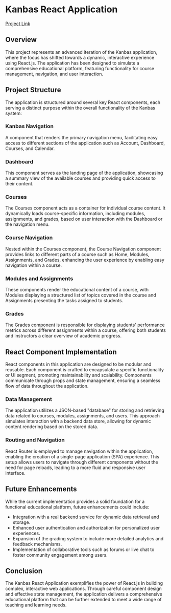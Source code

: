 # Kanbas React Application
[Project Link](https://a3--jarrett-guo-web.netlify.app/#/Labs)
## Overview

This project represents an advanced iteration of the Kanbas application, where the focus has shifted towards a dynamic, interactive experience using React.js. The application has been designed to simulate a comprehensive educational platform, featuring functionality for course management, navigation, and user interaction.

## Project Structure

The application is structured around several key React components, each serving a distinct purpose within the overall functionality of the Kanbas system:

### Kanbas Navigation

A component that renders the primary navigation menu, facilitating easy access to different sections of the application such as Account, Dashboard, Courses, and Calendar.

### Dashboard

This component serves as the landing page of the application, showcasing a summary view of the available courses and providing quick access to their content.

### Courses

The Courses component acts as a container for individual course content. It dynamically loads course-specific information, including modules, assignments, and grades, based on user interaction with the Dashboard or the navigation menu.

### Course Navigation

Nested within the Courses component, the Course Navigation component provides links to different parts of a course such as Home, Modules, Assignments, and Grades, enhancing the user experience by enabling easy navigation within a course.

### Modules and Assignments

These components render the educational content of a course, with Modules displaying a structured list of topics covered in the course and Assignments presenting the tasks assigned to students.

### Grades

The Grades component is responsible for displaying students' performance metrics across different assignments within a course, offering both students and instructors a clear overview of academic progress.

## React Component Implementation

React components in this application are designed to be modular and reusable. Each component is crafted to encapsulate a specific functionality or UI segment, promoting maintainability and scalability. Components communicate through props and state management, ensuring a seamless flow of data throughout the application.

### Data Management

The application utilizes a JSON-based "database" for storing and retrieving data related to courses, modules, assignments, and users. This approach simulates interaction with a backend data store, allowing for dynamic content rendering based on the stored data.

### Routing and Navigation

React Router is employed to manage navigation within the application, enabling the creation of a single-page application (SPA) experience. This setup allows users to navigate through different components without the need for page reloads, leading to a more fluid and responsive user interface.

## Future Enhancements

While the current implementation provides a solid foundation for a functional educational platform, future enhancements could include:

- Integration with a real backend service for dynamic data retrieval and storage.
- Enhanced user authentication and authorization for personalized user experiences.
- Expansion of the grading system to include more detailed analytics and feedback mechanisms.
- Implementation of collaborative tools such as forums or live chat to foster community engagement among users.

## Conclusion

The Kanbas React Application exemplifies the power of React.js in building complex, interactive web applications. Through careful component design and effective state management, the application delivers a comprehensive educational platform that can be further extended to meet a wide range of teaching and learning needs.
